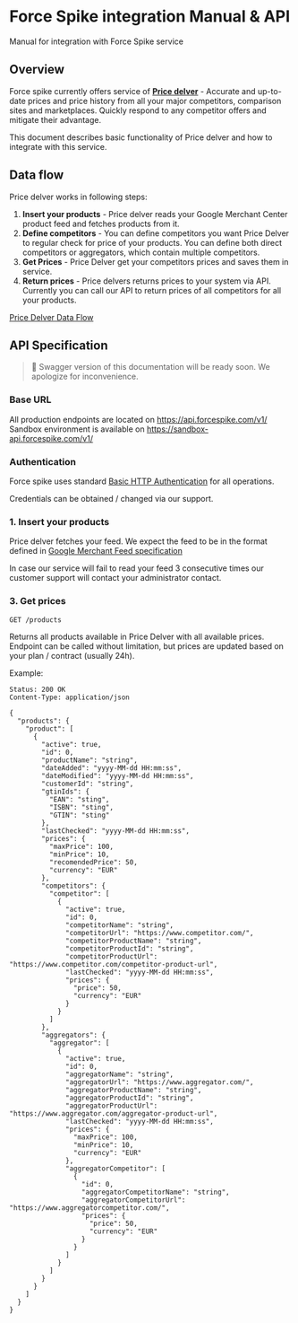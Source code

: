 # Force Spike integration Manual & API
Manual for integration with Force Spike service

## Overview 

Force spike currently offers service of **[Price delver](https://www.forcespike.com/price-delver.html)** - Accurate and up-to-date prices and price history from all your major competitors, comparison sites and marketplaces. Quickly respond to any competitor offers and mitigate their advantage.

This document describes basic functionality of Price delver and how to integrate with this service.

## Data flow

Price delver works in following steps:
1. **Insert your products** - Price delver reads your Google Merchant Center product feed and fetches products from it.
2. **Define competitors** - You can define competitors you want Price Delver to regular check for price of your products. You can define both direct competitors or aggregators, which contain multiple competitors.
3. **Get Prices** - Price Delver get your competitors prices and saves them in service.
4. **Return prices** - Price delvers returns prices to your system via API. Currently you can call our API to return prices of all competitors for all your products.

[Price Delver Data Flow](/img/force_spike_flow.png "Price Delver Data Flow")



## API Specification

> 🚧 Swagger version of this documentation will be ready soon. We apologize for inconvenience. 

### Base URL

All production endpoints are located on https://api.forcespike.com/v1/
Sandbox environment is available on https://sandbox-api.forcespike.com/v1/

### Authentication 

Force spike uses standard [Basic HTTP Authentication](https://en.wikipedia.org/wiki/Basic_access_authentication) for all operations.

Credentials can be obtained / changed via our support.

### 1. Insert your products

Price delver fetches your feed. We expect the feed to be in the format defined in [Google Merchant Feed specification](https://support.google.com/merchants/answer/7052112?hl=en)

In case our service will fail to read your feed 3 consecutive times our customer support will contact your administrator contact.

### 3. Get prices

`GET /products`

Returns all products available in Price Delver with all available prices. Endpoint can be called without limitation, but prices are updated based on your plan / contract (usually 24h).

Example:

```
Status: 200 OK
Content-Type: application/json

{
  "products": {
    "product": [
      {
        "active": true,
        "id": 0,
        "productName": "string",
        "dateAdded": "yyyy-MM-dd HH:mm:ss",
        "dateModified": "yyyy-MM-dd HH:mm:ss",
        "customerId": "string",
        "gtinIds": {
          "EAN": "sting",
          "ISBN": "sting",
          "GTIN": "sting"
        },
        "lastChecked": "yyyy-MM-dd HH:mm:ss",
        "prices": {
          "maxPrice": 100,
          "minPrice": 10,
          "recomendedPrice": 50,
          "currency": "EUR"
        },
        "competitors": {
          "competitor": [
            {
              "active": true,
              "id": 0,
              "competitorName": "string",
              "competitorUrl": "https://www.competitor.com/",
              "competitorProductName": "string",
              "competitorProductId": "string",
              "competitorProductUrl": "https://www.competitor.com/competitor-product-url",
              "lastChecked": "yyyy-MM-dd HH:mm:ss",
              "prices": {
                "price": 50,
                "currency": "EUR"
              }
            }
          ]
        },
        "aggregators": {
          "aggregator": [
            {
              "active": true,
              "id": 0,
              "aggregatorName": "string",
              "aggregatorUrl": "https://www.aggregator.com/",
              "aggregatorProductName": "string",
              "aggregatorProductId": "string",
              "aggregatorProductUrl": "https://www.aggregator.com/aggregator-product-url",
              "lastChecked": "yyyy-MM-dd HH:mm:ss",
              "prices": {
                "maxPrice": 100,
                "minPrice": 10,
                "currency": "EUR"
              },
              "aggregatorCompetitor": [
                {
                  "id": 0,
                  "aggregatorCompetitorName": "string",
                  "aggregatorCompetitorUrl": "https://www.aggregatorcompetitor.com/",
                  "prices": {
                    "price": 50,
                    "currency": "EUR"
                  }
                }
              ]
            }
          ]
        }
      }
    ]
  }
}
